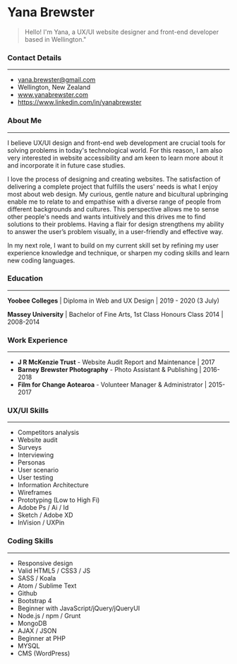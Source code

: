 # Yana Brewster
> Hello! I'm Yana, a UX/UI website designer and front-end developer based in Wellington."

### Contact Details
---
  - yana.brewster@gmail.com
  - Wellington, New Zealand
  - [www.yanabrewster.com ](https://www.yanabrewster.com/)
  - https://www.linkedin.com/in/yanabrewster

### About Me
---
I believe UX/UI design and front-end web development are crucial tools for solving problems in today's technological world. For this reason, I am also very interested in website accessibility and am keen to learn more about it and incorporate it in future case studies.

I love the process of designing and creating websites. The satisfaction of delivering a complete project that fulfills the users' needs is what I enjoy most about web design. My curious, gentle nature and bicultural upbringing enable me to relate to and empathise with a diverse range of people from different backgrounds and cultures. This perspective allows me to sense other people's needs and wants intuitively and this drives me to find solutions to their problems. Having a flair for design strengthens my ability to answer the user’s problem visually, in a user-friendly and effective way.

In my next role, I want to build on my current skill set by refining my user experience knowledge and technique, or sharpen my coding skills and learn new coding languages.

### Education
---
**Yoobee Colleges** | Diploma in Web and UX Design | 2019 - 2020 (3 July)

**Massey University** | Bachelor of Fine Arts, 1st Class Honours Class 2014 | 2008-2014

### Work Experience
---
- **J R McKenzie Trust** - ​Website Audit Report and Maintenance | 2017
- **Barney Brewster Photography** - Photo Assistant & Publishing | 2016-2018
- **Film for Change Aotearoa** - Volunteer Manager & Administrator | 2015-2017

### UX/UI Skills
---
- Competitors analysis
- Website audit
- Surveys
- Interviewing
- Personas
- User scenario
- User testing
- Information Architecture
- Wireframes
- Prototyping (Low to High Fi)
- Adobe Ps / Ai / Id
- Sketch / Adobe XD
- InVision / UXPin

### Coding Skills
---
- Responsive design
- Valid HTML5 / CSS3 / JS
- SASS / Koala
- Atom / Sublime Text
- Github
- Bootstrap 4
- Beginner with JavaScript/jQuery/jQueryUI
- Node.js / npm / Grunt
- MongoDB
- AJAX / JSON
- Beginner at PHP
- MYSQL
- CMS (WordPress)
